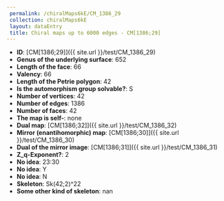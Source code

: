 ```yaml
--- 
 permalink: /chiralMaps6kE/CM_1386_29 
 collection: chiralMaps6kE
 layout: dataEntry
 title: Chiral maps up to 6000 edges - CM[1386;29]
---
```


- **ID**: [CM[1386;29]]({{ site.url }}/test/CM_1386_29)
- **Genus of the underlying surface**: 652
- **Length of the face**: 66
- **Valency**: 66
- **Length of the Petrie polygon**: 42
- **Is the automorphism group solvable?**: S
- **Number of vertices**: 42
- **Number of edges**: 1386
- **Number of faces**: 42
- **The map is self-**: none
- **Dual map**: [CM[1386;32]]({{ site.url }}/test/CM_1386_32)
- **Mirror (enantihomorphic) map**: [CM[1386;30]]({{ site.url }}/test/CM_1386_30)
- **Dual of the mirror image**: [CM[1386;31]]({{ site.url }}/test/CM_1386_31)
- **Z_q-Exponent?**: 2
- **No idea**:  23:30
- **No idea**: Y
- **No idea**: N
- **Skeleton**: Sk(42;2)^22
- **Some other kind of skeleton**: nan
